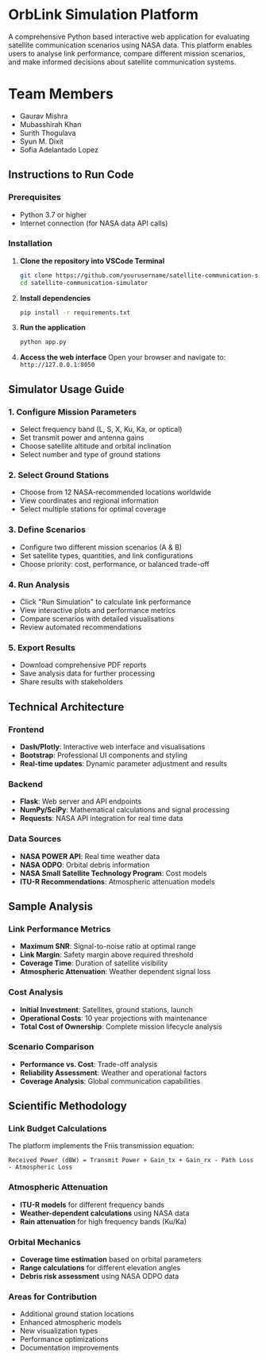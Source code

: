 #  OrbLink Simulation Platform

A comprehensive Python based interactive web application for evaluating satellite communication scenarios using NASA data. This platform enables users to analyse link performance, compare different mission scenarios, and make informed decisions about satellite communication systems.

# Team Members
- Gaurav Mishra
- Mubasshirah Khan
- Surith Thogulava
- Syun M. Dixit
- Sofia Adelantado Lopez


## Instructions to Run Code

### Prerequisites
- Python 3.7 or higher
- Internet connection (for NASA data API calls)

### Installation

1. **Clone the repository into VSCode Terminal**
   ```bash
   git clone https://github.com/yourusername/satellite-communication-simulator.git
   cd satellite-communication-simulator
   ```

2. **Install dependencies**
   ```bash
   pip install -r requirements.txt
   ```

3. **Run the application**
   ```bash
   python app.py
   ```

4. **Access the web interface**
   Open your browser and navigate to: `http://127.0.0.1:8050`

## Simulator Usage Guide

### 1. **Configure Mission Parameters**
- Select frequency band (L, S, X, Ku, Ka, or optical)
- Set transmit power and antenna gains
- Choose satellite altitude and orbital inclination
- Select number and type of ground stations

### 2. **Select Ground Stations**
- Choose from 12 NASA-recommended locations worldwide
- View coordinates and regional information
- Select multiple stations for optimal coverage

### 3. **Define Scenarios**
- Configure two different mission scenarios (A & B)
- Set satellite types, quantities, and link configurations
- Choose priority: cost, performance, or balanced trade-off

### 4. **Run Analysis**
- Click "Run Simulation" to calculate link performance
- View interactive plots and performance metrics
- Compare scenarios with detailed visualisations
- Review automated recommendations

### 5. **Export Results**
- Download comprehensive PDF reports
- Save analysis data for further processing
- Share results with stakeholders

## Technical Architecture

### **Frontend**
- **Dash/Plotly**: Interactive web interface and visualisations
- **Bootstrap**: Professional UI components and styling
- **Real-time updates**: Dynamic parameter adjustment and results

### **Backend**
- **Flask**: Web server and API endpoints
- **NumPy/SciPy**: Mathematical calculations and signal processing
- **Requests**: NASA API integration for real time data

### **Data Sources**
- **NASA POWER API**: Real time weather data
- **NASA ODPO**: Orbital debris information
- **NASA Small Satellite Technology Program**: Cost models
- **ITU-R Recommendations**: Atmospheric attenuation models

## Sample Analysis

### **Link Performance Metrics**
- **Maximum SNR**: Signal-to-noise ratio at optimal range
- **Link Margin**: Safety margin above required threshold
- **Coverage Time**: Duration of satellite visibility
- **Atmospheric Attenuation**: Weather dependent signal loss

### **Cost Analysis**
- **Initial Investment**: Satellites, ground stations, launch
- **Operational Costs**: 10 year projections with maintenance
- **Total Cost of Ownership**: Complete mission lifecycle analysis

### **Scenario Comparison**
- **Performance vs. Cost**: Trade-off analysis
- **Reliability Assessment**: Weather and operational factors
- **Coverage Analysis**: Global communication capabilities

## Scientific Methodology

### **Link Budget Calculations**
The platform implements the Friis transmission equation:
```
Received Power (dBW) = Transmit Power + Gain_tx + Gain_rx - Path Loss - Atmospheric Loss
```
### **Atmospheric Attenuation**
- **ITU-R models** for different frequency bands
- **Weather-dependent calculations** using NASA data
- **Rain attenuation** for high frequency bands (Ku/Ka)

### **Orbital Mechanics**
- **Coverage time estimation** based on orbital parameters
- **Range calculations** for different elevation angles
- **Debris risk assessment** using NASA ODPO data


### **Areas for Contribution**
- Additional ground station locations
- Enhanced atmospheric models
- New visualization types
- Performance optimizations
- Documentation improvements




